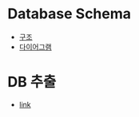 # Database Schema
- [구조](https://github.com/BJ-Lim/Capstone_Design/blob/master/database/database.md)
- [다이어그램](https://github.com/BJ-Lim/Capstone_Design/blob/master/database/db_schema_v2.PNG)
# DB 추출
- [link](https://github.com/BJ-Lim/Capstone_Design/blob/master/database/get_schema.md)
